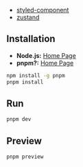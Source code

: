 - [styled-component](https://styled-components.com/)  
- [zustand](https://docs.pmnd.rs/zustand/getting-started/introduction)

## Installation

- **Node.js:**  [Home Page](https://nodejs.org)
- **pnpm?:**  [Home Page](https://pnpm.io/zh/)

```bash
npm install -g pnpm
pnpm install
```

## Run

```bash
pnpm dev
```

## Preview
```bash
pnpm preview
```